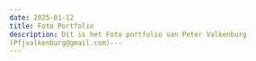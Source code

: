 ```yaml
---
date: 2025-01-12
title: Foto Portfolio
description: Dit is het Foto portfolio van Peter Valkenburg
(Pfjvalkenburg@gmail.com)---
---
```

